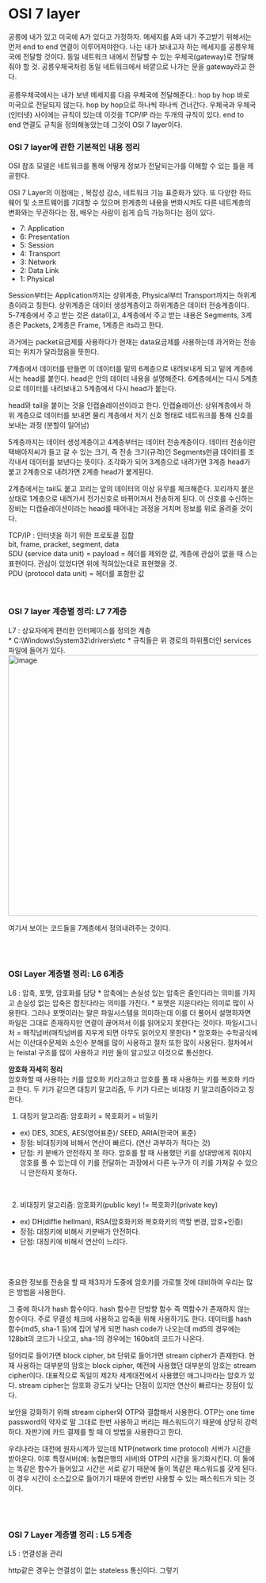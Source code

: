 <h1>OSI 7 layer</h1>

공릉에 내가 있고 미국에 A가 있다고 가정하자.
메세지를 A와 내가 주고받기 위해서는 먼저 end to end 연결이 이루어져야한다.
나는 내가 보내고자 하는 메세지를 공릉우체국에 전달할 것이다.
동일 네트워크 내에서 전달할 수 있는 우체국(gateway)로 전달해줘야 할 것.
공릉우체국처럼 동일 네트워크에서 바깥으로 나가는 문을 gateway라고 한다.
<br><br>
공릉우체국에서는 내가 보낸 메세지를 다음 우체국에 전달해준다.: hop by hop
바로 미국으로 전달되지 않는다.
hop by hop으로 하나씩 하나씩 건너간다.
우체국과 우체국(인터넷) 사이에는 규칙이 있는데 이것을 TCP/IP 라는 두개의 규칙이 있다.
end to end 연결도 규칙을 정의해놓았는데 그것이 OSI 7 layer이다.


<h3>OSI 7 layer에 관한 기본적인 내용 정리</h3>
OSI 참조 모델은 네트워크를 통해 어떻게 정보가 전달되는가를 이해할 수 있는 틀을 제공한다.

OSI 7 Layer의 이점에는 , 복잡성 감소, 네트워크 기능 표준화가 있다. 
또 다양한 하드웨어 및 소프트웨어를 기대할 수 있으며 한계층의 내용을 변화시켜도 다른 네트계층의 변화와는 무관하다는 점, 배우는 사람이 쉽게 습득 가능하다는 점이 있다.

* 7: Application
* 6: Presentation
* 5: Session
* 4: Transport
* 3: Network
* 2: Data Link
* 1: Physical

Session부터는 Application까지는 상위계층, Physical부터 Transport까지는 하위계층이라고 칭한다.
상위계층은 데이터 생성계층이고 하위계층은 데이터 전송계층이다.
5-7계층에서 주고 받는 것은 data이고, 4계층에서 주고 받는 내용은 Segments, 3계층은 Packets, 2계층은 Frame, 1계층은 its라고 한다.

과거에는 packet요금제를 사용하다가 현재는 data요금제를 사용하는데 과거와는 전송되는 위치가 달라졌음을 뜻한다. 

7계층에서 데이터를 만들면 이 데이터를 밑의 6계층으로 내려보내게 되고 밑에 계층에서는 head를 붙인다.
head은 안의 데이터 내용을 설명해준다.
6계층에서는 다시 5계층으로 데이터를 내려보내고 5계층에서 다시 head가 붙는다.

head와 tail을 붙이는 것을 인캡슐레이션이라고 한다.
인캡슐레이션: 상위계층에서 하위 계층으로 데이터를 보내면 물리 계층에서 저기 신호 형태로 네트워크를 통해 신호를 보내는 과정 (분할이 일어남)

5계층까지는 데이터 생성계층이고 4계층부터는 데이터 전송계층이다.
데이터 전송이란 택배아저씨가 들고 갈 수 있는 크기, 즉 전송 크기(규격)인 Segments만큼 데이터를 조각내서 데이터를 보낸다는 뜻이다.
조각화가 되어 3계층으로 내려가면 3계층 head가 붙고 2계층으로 내려가면 2계층 head가 붙게된다.

2계층에서는 tail도 붙고 꼬리는 앞의 데이터의 이상 유무를 체크해준다.
꼬리까지 붙은 상태로 1계층으로 내려가서 전기신호로 바뀌어져서 전송하게 된다.
이 신호를 수신하는 장비는 디캡슐레이션이라는 head를 때어내는 과정을 거치며 정보를 위로 올려줄 것이다.

TCP/IP : 인터넷을 하기 위한 프로토콜 집합 <br>
bit, frame, pracket, segment, data <br>
SDU (service data unit) = payload = 헤더를 제외한 값, 계층에 관심이 없을 때 스는 표현이다. 관심이 있었다면 위에 적혀있는대로 표현했을 것. <br>
PDU (protocol data unit) = 헤더를 포함한 값

<br>

<h3>OSI 7 layer 계층별 정리: L7 7계층 </h3>
L7 : 상요자에게 편리한 인터페이스를 정의한 계층 <br>
  * C:\Windows\System32\drivers\etc
  * 규칙들은 위 경로의 하위폴더인 services 파일에 들어가 있다.

<img width="526" alt="image" src="https://github.com/orieasy1/2023-2-WebStudy-backend/assets/129071350/7a6517a1-e1cb-4f99-b804-4ac710c67e56">

여기서 보이는 코드들을 7계층에서 정의내려주는 것이다.

<br><br>

<h3> OSI Layer 계층별 정리: L6 6계층</h3>
L6 : 압축, 포맷, 암호화를 담당
  * 압축에는 손실성 있는 압축은 줄인다라는 의미를 가지고 손실성 없는 압축은 합친다라는 의미를 가진다.
  * 포맷은 지운다라는 의미로 많이 사용한다. 그러나 포맷이라는 말은 파일시스템을 의미하는데 이를 더 풀어서 설명하자면 파일은 그대로 존재하지만 연결이 끊어져서 이를 읽어오지 못한다는 것이다. 파일시그니처 = 매직넘버(매직넘버를 지우게 되면 아무도 읽어오지 못한다)
  * 암호화는 수학공식에서는 이산대수문제와 소인수 분해를 많이 사용하고 절차 또한 많이 사용된다. 절차에서는 feistal 구조를 많이 사용하고 키만 둘이 알고있고 이것으로 통신한다.
<br>

**암호화 자세히 정리** <br>
 암호화할 때 사용하는 키를 암호화 키라고하고 암호를 풀 때 사용하는 키를 복호화 키라고 한다.
 두 키가 같으면 대칭키 알고리즘, 두 키가 다르는 비대칭 키 알고리즘이라고 칭한다.
<br>

1. 대칭키 알고리즘: 암호화키 = 복호화키 = 비밀키
  * ex) DES, 3DES, AES(영어표준)/ SEED, ARIA(한국어 표준)
  * 장점: 비대칭키에 비해서 연산이 빠르다. (연산 과부하가 적다는 것)
  * 단점: 키 분배가 안전하지 못 하다. 암호를 할 때 사용했던 키를 상대방에게 줘야지 암호를 풀 수 있는데 이 키를 전달하는 과장에서 다른 누구가 이 키를 가져갈 수 있으니 안전하지 못하다.
  <br>

2. 비대칭키 알고리즘: 암호화키(public key) != 복호화키(private key)
  * ex) DH(diffie hellman), RSA(암호화키와 복호화키의 역할 변경, 암호+인증)
  * 장점: 대칭키에 비해서 키분배가 안전하다. 
  * 단점: 대칭키에 비해서 연산이 느리다.

<br><br>

중요한 정보를 전송을 할 때 제3자가 도중에 암호키를 가로챌 것에 대비하여 우리는 많은 방법을 사용한다.

그 중에 하나가 hash 함수이다.
hash 함수란 단방향 함수 즉 역함수가 존재하지 않는 함수이다.
주로 무결성 체크에 사용하고 압축을 위해 사용하기도 한다.
데이터를 hash함수(md5, sha-1 등)에 집어 넣게 되면 hash code가 나오는데 md5의 경우에는 128bit의 코드가 나오고, sha-1의 경우에는 160bit의 코드가 나온다.

덩어리로 들어가면 block cipher, bit 단위로 들어가면 stream cipher가 존재한다.
현재 사용하는 대부분의 암호는 block cipher, 예전에 사용했던 대부분의 암호는 stream cipher이다. 
대표적으로 독일이 제2차 세계대전에서 사용했던 애그니마라는 암호가 있다.
stream cipher는 암호화 강도가 낮다는 단점이 있지만 연산이 빠르다는 장점이 있다.

보안을 강화하기 위해 stream cipher와 OTP와 결합해서 사용한다.
OTP는 one time password의 약자로 말 그대로 한번 사용하고 버리는 패스워드이기 때문에 상당히 강력하다.
자판기에 카드 결제를 할 때 이 방법을 사용한다고 한다.

우리나라는 대전에 원자시계가 있는데 NTP(network time protocol)  서버가 시간을 받아온다.
이후 특정서버(예: 농협은행의 서버)와 OTP의 시간을 동기화시킨다.
이 둘에는 똑같은 함수가 들어있고 시간은 서로 같기 때문에 둘이 똑같은 패스워드를 갖게 된다.
이 경우 시간이 소스값으로 들어가기 때문에 한번만 사용할 수 있는 패스워드가 되는 것이다.

<br><br>

<h3>OSI 7 Layer 계층별 정리 : L5 5계층</h3>
L5 : 연결성을 관리

http같은 경우는 연결성이 없는 stateless 통신이다.
그렇기 
 







